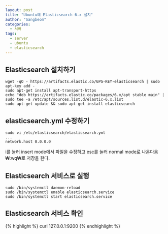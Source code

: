 ```yaml
---
layout: post
title: "Ubuntu에 Elasticsearch 6.x 설치"
author: "Sangbeom"
categories:
  - 서버
tags:
  - server
  - ubuntu
  - elasticsearch
---
```


## Elasticsearch 설치하기
```
wget -qO - https://artifacts.elastic.co/GPG-KEY-elasticsearch | sudo apt-key add -
sudo apt-get install apt-transport-https
echo "deb https://artifacts.elastic.co/packages/6.x/apt stable main" | sudo tee -a /etc/apt/sources.list.d/elastic-6.x.list
sudo apt-get update && sudo apt-get install elasticsearch
```

## elasticsearch.yml 수정하기
```
sudo vi /etc/elasticsearch/elasticsearch.yml
...
network.host 0.0.0.0
```
i를 눌러 insert mode에서 파일을 수정하고 esc를 눌러 normal mode로 나온다음 ₩:wq₩로 저장을 한다.

## Elasticsearch 서비스로 실행
```
sudo /bin/systemctl daemon-reload
sudo /bin/systemctl enable elasticsearch.service
sudo /bin/systemctl start elasticsearch.service
```

## Elasticsearch 서비스 확인
{% highlight %}
curl 127.0.0.1:9200
{% endhighlight %}
